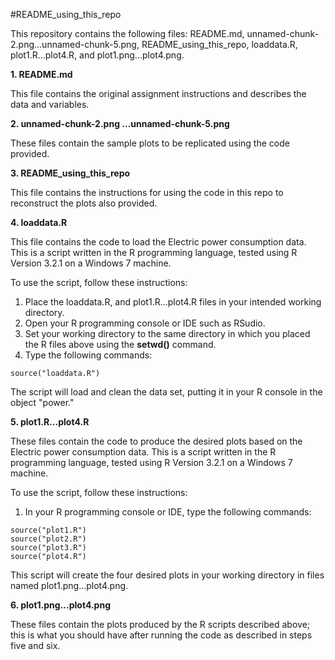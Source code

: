 #README_using_this_repo

This repository contains the following files: README.md, unnamed-chunk-2.png...unnamed-chunk-5.png, README_using_this_repo, loaddata.R, plot1.R...plot4.R, and plot1.png...plot4.png. 

**1. README.md**

This file contains the original assignment instructions and describes the data and variables. 

**2. unnamed-chunk-2.png ...unnamed-chunk-5.png**

These files contain the sample plots to be replicated using the code provided. 

**3. README_using_this_repo**

This file contains the instructions for using the code in this repo to reconstruct the plots also provided. 

**4. loaddata.R**

This file contains the code to load the Electric power consumption data. This is a script written in the R programming language, tested using R Version 3.2.1 on a Windows 7 machine. 

To use the script, follow these instructions:
 
1. Place the loaddata.R, and plot1.R...plot4.R files in your intended working directory.
2. Open your R programming console or IDE such as RSudio. 
3. Set your working directory to the same directory in which you placed the R files above using the **setwd()** command. 
4. Type the following commands: 

```
source("loaddata.R")
```
The script will load and clean the data set, putting it in your R console in the object "power."


**5. plot1.R...plot4.R**

These files contain the code to produce the desired plots based on the Electric power consumption data. This is a script written in the R programming language, tested using R Version 3.2.1 on a Windows 7 machine. 

To use the script, follow these instructions:
1. In your R programming console or IDE, type the following commands: 

```
source("plot1.R")
source("plot2.R")
source("plot3.R")
source("plot4.R")
```

This script will create the four desired plots in your working directory in files named plot1.png...plot4.png. 

**6. plot1.png...plot4.png**

These files contain the plots produced by the R scripts described above; this is what you should have after running the code as described in steps five and six. 